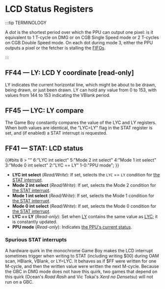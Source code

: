 # LCD Status Registers

:::tip TERMINOLOGY

A *dot* is the shortest period over which the PPU can output one pixel: is it equivalent to 1 T-cycle on DMG or on CGB Single Speed mode or 2 T-cycles on CGB Double Speed mode. On each dot during mode 3, either the PPU outputs a pixel or the fetcher is stalling the [FIFOs](<#Pixel FIFO>).

:::

## FF44 — LY: LCD Y coordinate \[read-only\]

LY indicates the current horizontal line, which might be about to be drawn,
being drawn, or just been drawn. LY can hold any value from 0 to 153, with
values from 144 to 153 indicating the VBlank period.

## FF45 — LYC: LY compare

The Game Boy constantly compares the value of the LYC and LY registers.
When both values are identical, the "LYC=LY" flag in the STAT register
is set, and (if enabled) a STAT interrupt is requested.

## FF41 — STAT: LCD status

{{#bits 8 >
  ""  6:"LYC int select" 5:"Mode 2 int select" 4:"Mode 1 int select" 3:"Mode 0 int select" 2:"LYC == LY" 1-0:"PPU mode";
}}

- **LYC int select** (*Read/Write*): If set, selects the `LYC` == `LY` condition for [the STAT interrupt](<#INT $48 — STAT interrupt>).
- **Mode 2 int select** (*Read/Write*): If set, selects the Mode 2 condition for [the STAT interrupt](<#INT $48 — STAT interrupt>).
- **Mode 1 int select** (*Read/Write*): If set, selects the Mode 1 condition for [the STAT interrupt](<#INT $48 — STAT interrupt>).
- **Mode 0 int select** (*Read/Write*): If set, selects the Mode 0 condition for [the STAT interrupt](<#INT $48 — STAT interrupt>).
- **LYC == LY** (*Read-only*): Set when [LY](<#FF44 — LY: LCD Y coordinate \[read-only\]>) contains the same value as [LYC](<#FF45 — LYC: LY compare>); it is constantly updated.
- **PPU mode** (*Read-only*): Indicates [the PPU's current status](<#PPU modes>).
  
### Spurious STAT interrupts

A hardware quirk in the monochrome Game Boy makes the LCD interrupt
sometimes trigger when writing to STAT (including writing \$00) during
OAM scan, HBlank, VBlank, or LY=LYC. It behaves as if \$FF were
written for one M-cycle, and then the written value were written the next
M-cycle. Because the GBC in DMG mode does not have this quirk, two games
that depend on this quirk (Ocean's *Road Rash* and Vic Tokai's *Xerd
no Densetsu*) will not run on a GBC.
